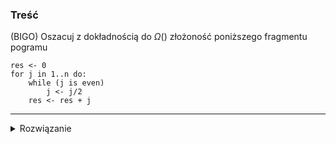 ### Treść
(BIGO)
Oszacuj z dokładnością do $\Omega()$ złożoność poniższego fragmentu pogramu
```
res <- 0
for j in 1..n do:
    while (j is even) 
        j <- j/2 
    res <- res + j
```

------
<details><summary>Rozwiązanie</summary>
<p>
zał n=2^k
n + n/2 + n/4 + ... + 1 = 2n